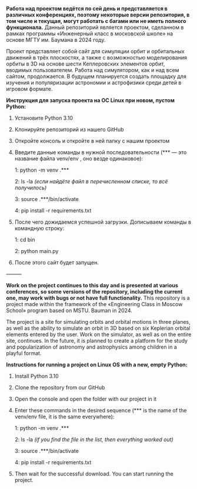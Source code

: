 **Работа над проектом ведётся по сей день и представляется в различных конференциях, поэтому некоторые версии репозитория, в том числе и текущая, могут работать с багами или не иметь полного функционала.**
Данный репозиторий является проектом, сделанном в рамках программы «Инженерный класс в московской школе» на основе МГТУ им. Баумана в 2024 году.

Проект представляет собой сайт для симуляции орбит и орбитальных движений в трёх плоскостях, а также с возможностью моделирования орбиты в 3D на основе шести Кеплеровских элементов орбит, вводимых пользователем.
Работа над симулятором, как и над всем сайтом, продолжается. В будущем планируется создать площадку для изучения и популяризации астрономии и астрофизики среди детей в игровом формате.

**Инструкция для запуска проекта на ОС Linux при новом, пустом Python:**

1. Установите Python 3.10

2. Клонируйте репозиторий из нашего GitHub

3. Откройте консоль и откройте в ней папку с нашим проектом

4. Введите данные команды в нужной последовательности (*** — это название файла venv/env , оно везде одинаковое):

    1: python -m venv .***

    2: ls -la *(если найдёте файл в перечисленном списке, то всё получилось)*

    3: source .***/bin/activate
   
    4: pip install -r requirements.txt

5. После чего дожидаемся успешной загрузки. Дописываем команды в командную строку:

   1: cd bin

   2: python main.py

6. После этого сайт будет запущен.

———

**Work on the project continues to this day and is presented at various conferences, so some versions of the repository, including the current one, may work with bugs or not have full functionality.**
This repository is a project made within the framework of the «Engineering Class in Moscow School» program based on MSTU. Bauman in 2024.

The project is a site for simulating orbits and orbital motions in three planes, as well as the ability to simulate an orbit in 3D based on six Keplerian orbital elements entered by the user.
Work on the simulator, as well as on the entire site, continues. In the future, it is planned to create a platform for the study and popularization of astronomy and astrophysics among children in a playful format.

**Instructions for running a project on Linux OS with a new, empty Python:**

1. Install Python 3.10
   
2. Clone the repository from our GitHub
  
3. Open the console and open the folder with our project in it
  
4. Enter these commands in the desired sequence (*** is the name of the venv/env file, it is the same everywhere):
   
    1: python -m venv .***
   
    2: ls -la *(if you find the file in the list, then everything worked out)*
   
    3: source .***/bin/activate
   
    4: pip install -r requirements.txt
   
5. Then wait for the successful download. You can start running the project.
